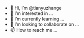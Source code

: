 - 👋 Hi, I’m @tianyuzhange
- 👀 I’m interested in ...
- 🌱 I’m currently learning ...
- 💞️ I’m looking to collaborate on ...
- 📫 How to reach me ...

<!---
tianyuzhange/tianyuzhange is a ✨ special ✨ repository because its `README.md` (this file) appears on your GitHub profile.
You can click the Preview link to take a look at your changes.
--->
